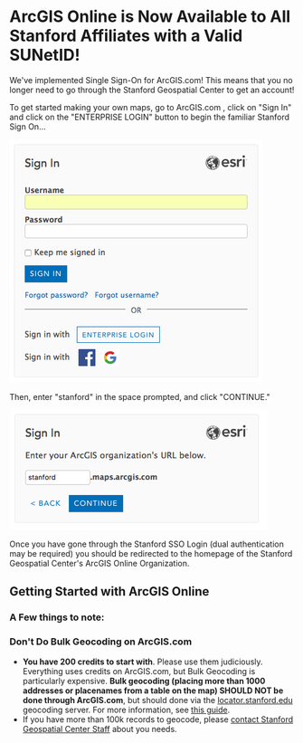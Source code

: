 # ArcGIS Online is Now Available to All Stanford Affiliates with a Valid SUNetID!

We've implemented Single Sign-On for ArcGIS.com! This means that you no longer need to go through the Stanford Geospatial Center to get an account!

To get started making your own maps, go to ArcGIS.com , click on "Sign In" and click on the "ENTERPRISE LOGIN" button to begin the familiar Stanford Sign On...

![Stanford ArcGIS.com Sign On Screen](./images/signon.png)

Then, enter "stanford" in the space prompted, and click "CONTINUE."

![Stanford.](./images/signon2.png)

Once you have gone through the Stanford SSO Login (dual authentication may be required) you should be redirected to the homepage of the Stanford Geospatial Center's ArcGIS Online Organization.

## Getting Started with ArcGIS Online

### A Few things to note:

### Don't Do Bulk Geocoding on ArcGIS.com
* **You have 200 credits to start with**. Please use them judiciously. Everything uses credits on ArcGIS.com, but Bulk Geocoding is particularly expensive.
**Bulk geocoding (placing more than 1000 addresses or placenames from a table on the map) SHOULD NOT be done through ArcGIS.com**, but should done via the [locator.stanford.edu](https://github.com/StanfordGeospatialCenter/SGC_Boilerplate/blob/master/Stanford_Locator_Service_Use.md) geocoding server. For more information, see [this guide](https://github.com/StanfordGeospatialCenter/SGC_Boilerplate/blob/master/Stanford_Locator_Service_Use.md).
* If you have more than 100k records to geocode, please [contact Stanford Geospatial Center Staff](mailto:davidmed@stanford.edu) about you needs.
